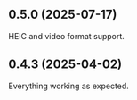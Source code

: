 ## 0.5.0 (2025-07-17)
HEIC and video format support.

## 0.4.3 (2025-04-02)
Everything working as expected.
